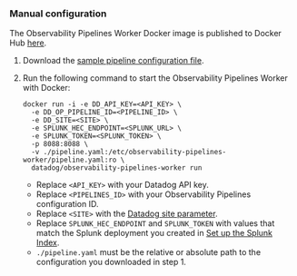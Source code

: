 ### Manual configuration

The Observability Pipelines Worker Docker image is published to Docker Hub [here][101].

1. Download the [sample pipeline configuration file][102].

2. Run the following command to start the Observability Pipelines Worker with Docker:
    ```
    docker run -i -e DD_API_KEY=<API_KEY> \
      -e DD_OP_PIPELINE_ID=<PIPELINE_ID> \
      -e DD_SITE=<SITE> \
      -e SPLUNK_HEC_ENDPOINT=<SPLUNK_URL> \
      -e SPLUNK_TOKEN=<SPLUNK_TOKEN> \
      -p 8088:8088 \
      -v ./pipeline.yaml:/etc/observability-pipelines-worker/pipeline.yaml:ro \
      datadog/observability-pipelines-worker run
    ```
    - Replace `<API_KEY>` with your Datadog API key.
    - Replace `<PIPELINES_ID>` with your Observability Pipelines configuration ID.
    - Replace `<SITE>` with the [Datadog site parameter][103]. 
    - Replace `SPLUNK_HEC_ENDPOINT` and `SPLUNK_TOKEN` with values that match the Splunk deployment you created in [Set up the Splunk Index](#set-up-the-splunk-index). 
    - `./pipeline.yaml` must be the relative or absolute path to the configuration you downloaded in step 1.

[101]: https://hub.docker.com/r/datadog/observability-pipelines-worker
[102]: /resources/yaml/observability_pipelines/splunk/pipeline.yaml
[103]: /getting_started/site/#access-the-datadog-site

